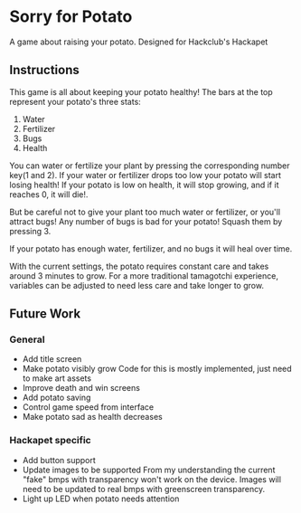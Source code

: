 # Sorry for Potato




A game about raising your potato. Designed for Hackclub's Hackapet




## Instructions




This game is all about keeping your potato healthy! The bars at the top represent your potato's three stats:
1. Water
2. Fertilizer
3. Bugs
4. Health




You can water or fertilize your plant by pressing the corresponding number key(1 and 2). If your water or fertilizer drops too low your potato will start losing health! If your potato is low on health, it will stop growing, and if it reaches 0, it will die!.




But be careful not to give your plant too much water or fertilizer, or you'll attract bugs! Any number of bugs is bad for your potato! Squash them by pressing 3.




If your potato has enough water, fertilizer, and no bugs it will heal over time.




With the current settings, the potato requires constant care and takes around 3 minutes to grow. For a more traditional tamagotchi experience, variables can be adjusted to need less care and take longer to grow.


## Future Work


### General
* Add title screen
* Make potato visibly grow 
 Code for this is mostly implemented, just need to make art assets
* Improve death and win screens
* Add potato saving
* Control game speed from interface
* Make potato sad as health decreases


### Hackapet specific
* Add button support
* Update images to be supported 
 From my understanding the current "fake" bmps with transparency won't work on the device. Images will need to be updated to real bmps with greenscreen transparency.
* Light up LED when potato needs attention


